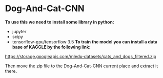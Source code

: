 # Dog-And-Cat-CNN
**To use this we need to install some library in python:**
- jupyter
- scipy
- tensorflow-gpu/tensorflow 3.5
**To train the model you can install a data base of KAGGLE by the following link:**

https://storage.googleapis.com/mledu-datasets/cats_and_dogs_filtered.zip

Then move the zip file to the Dog-And-Cat-CNN current place and extract it there.
